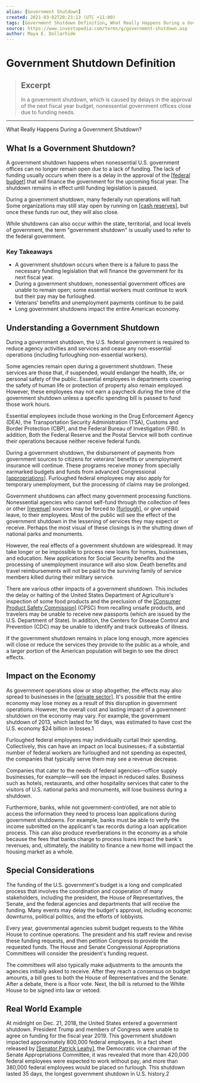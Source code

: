 ```yaml
---
alias: [Government Shutdown]
created: 2021-03-02T20:23:13 (UTC +11:00)
tags: [Government Shutdown Definition, What Really Happens During a Government Shutdown?]
source: https://www.investopedia.com/terms/g/government-shutdown.asp
author: Maya E. Dollarhide
---
```


# Government Shutdown Definition

> ## Excerpt
> In a government shutdown, which is caused by delays in the approval of the next fiscal year budget, nonessential government offices close due to funding needs.

---

What Really Happens During a Government Shutdown?
## What Is a Government Shutdown?

A government shutdown happens when nonessential U.S. government offices can no longer remain open due to a lack of funding. The lack of funding usually occurs when there is a delay in the approval of the [[federal budget]](https://www.investopedia.com/terms/f/federal-budget.asp) that will finance the government for the upcoming fiscal year. The shutdown remains in effect until funding legislation is passed.

During a government shutdown, many federally run operations will halt. Some organizations may still stay open by running on [[cash reserves]](https://www.investopedia.com/terms/c/cash-reserves.asp), but once these funds run out, they will also close.

While shutdowns can also occur within the state, territorial, and local levels of government, the term "government shutdown" is usually used to refer to the federal government.

### Key Takeaways

-   A government shutdown occurs when there is a failure to pass the necessary funding legislation that will finance the government for its next fiscal year.
-   During a government shutdown, nonessential government offices are unable to remain open; some essential workers must continue to work but their pay may be furloughed.
-   Veterans' benefits and unemployment payments continue to be paid.
-   Long government shutdowns impact the entire American economy.

## Understanding a Government Shutdown

During a government shutdown, the U.S. federal government is required to reduce agency activities and services and cease any non-essential operations (including furloughing non-essential workers).

Some agencies remain open during a government shutdown. These services are those that, if suspended, would endanger the health, life, or personal safety of the public. Essential employees in departments covering the safety of human life or protection of property also remain employed. However, these employees may not earn a paycheck during the time of the government shutdown unless a specific spending bill is passed to fund those work hours.

Essential employees include those working in the Drug Enforcement Agency (DEA), the Transportation Security Administration (TSA), Customs and Border Protection (CBP), and the Federal Bureau of Investigation (FBI). In addition, Both the Federal Reserve and the Postal Service will both continue their operations because neither receive federal funds. 

During a government shutdown, the disbursement of payments from government sources to citizens for veterans’ benefits or unemployment insurance will continue. These programs receive money from specially earmarked budgets and funds from advanced Congressional [[appropriations]](https://www.investopedia.com/terms/a/appropriation.asp). Furloughed federal employees may also apply for temporary unemployment, but the processing of claims may be prolonged.

Government shutdowns can affect many government processing functions. Nonessential agencies who cannot self-fund through the collection of fees or other [[revenue]](https://www.investopedia.com/terms/r/revenue.asp) sources may be forced to [[furlough]](https://www.investopedia.com/terms/f/furlough.asp), or give unpaid leave, to their employees. Most of the public will see the effect of the government shutdown in the lessening of services they may expect or receive. Perhaps the most visual of these closings is in the shutting down of national parks and monuments.

However, the real effects of a government shutdown are widespread. It may take longer or be impossible to process new loans for homes, businesses, and education. New applications for Social Security benefits and the processing of unemployment insurance will also slow. Death benefits and travel reimbursements will not be paid to the surviving family of service members killed during their military service.

There are various other impacts of a government shutdown. This includes the delay or halting of the United States Department of Agriculture's inspection of some food products and the preclusion of the [[Consumer Product Safety Commission]](https://www.investopedia.com/terms/c/consumer-product-safety-commission.asp) (CPSC) from recalling unsafe products, and travelers may be unable to receive new passports (which are issued by the U.S. Department of State). In addition, the Centers for Disease Control and Prevention (CDC) may be unable to identify and track outbreaks of illness.

If the government shutdown remains in place long enough, more agencies will close or reduce the services they provide to the public as a whole, and a larger portion of the American population will begin to see the direct effects.

## Impact on the Economy

As government operations slow or stop altogether, the effects may also spread to businesses in the [[private sector]](https://www.investopedia.com/terms/p/private-sector.asp). It's possible that the entire economy may lose money as a result of this disruption in government operations. However, the overall cost and lasting impact of a government shutdown on the economy may vary. For example, the government shutdown of 2013, which lasted for 16 days, was estimated to have cost the U.S. economy $24 billion in losses.1

Furloughed federal employees may individually curtail their spending. Collectively, this can have an impact on local businesses; if a substantial number of federal workers are furloughed and not spending as expected, the companies that typically serve them may see a revenue decrease.

Companies that cater to the needs of federal agencies—office supply businesses, for example—will see the impact in reduced sales. Business such as hotels, restaurants, and other hospitality services that cater to the visitors of U.S. national parks and monuments, will lose business during a shutdown. 

Furthermore, banks, while not government-controlled, are not able to access the information they need to process loan applications during government shutdowns. For example, banks must be able to verify the income submitted on the applicant's tax records during a loan application process. This can also produce reverberations in the economy as a whole because the fees that banks charge to process loans impact the bank's revenues, and, ultimately, the inability to finance a new home will impact the housing market as a whole.

## Special Considerations

The funding of the U.S. government's budget is a long and complicated process that involves the coordination and cooperation of many stakeholders, including the president, the House of Representatives, the Senate, and the federal agencies and departments that will receive the funding. Many events may delay the budget's approval, including economic downturns, political politics, and the efforts of lobbyists.

Every year, governmental agencies submit budget requests to the White House to continue operations. The president and his staff review and revise these funding requests, and then petition Congress to provide the requested funds. The House and Senate Congressional Appropriations Committees will consider the president's funding request.

The committees will also typically make adjustments to the amounts the agencies initially asked to receive. After they reach a consensus on budget amounts, a bill goes to both the House of Representatives and the Senate. After a debate, there is a floor vote. Next, the bill is returned to the White House to be signed into law or vetoed.

## Real World Example

At midnight on Dec. 21, 2018, the United States entered a government shutdown. President Trump and members of Congress were unable to agree on funding for the fiscal year 2019. This government shutdown impacted approximately 800,000 federal employees. In a fact sheet released by [[Senator Patrick Leahy]](https://www.leahy.senate.gov/press/projected-impacts-of-a-trump-shutdown), the Democratic vice chairman of the Senate Appropriations Committee, it was revealed that more than 420,000 federal employees were expected to work without pay, and more than 380,000 federal employees would be placed on furlough. This shutdown lasted 35 days, the longest government shutdown in U.S. history.2
